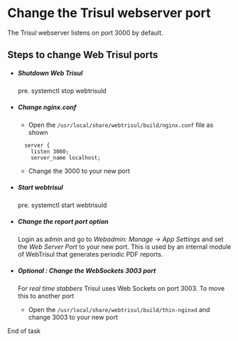 Change the Trisul webserver port
================================

The Trisul webserver listens on port 3000 by default.

Steps to change Web Trisul ports
--------------------------------

<ul class="step-text">
<li>

##### Shutdown Web Trisul

pre. systemctl stop webtrisuld

</li>
<li>

##### Change nginx.conf

-   Open the `/usr/local/share/webtrisul/build/nginx.conf` file as shown

<!-- -->

     
      server {
        listen 3000;
        server_name localhost;

-   Change the 3000 to your new port

</li>
<li>

##### Start webtrisul

pre. systemctl start webtrisuld

</li>
<li>

##### Change the report port option

Login as admin and go to *Webadmin: Manage -\> App Settings* and set the
*Web Server Port* to your new port. This is used by an internal module
of WebTrisul that generates periodic PDF reports.

</li>
<li>

##### Optional : Change the WebSockets 3003 port

For *real time stabbers* Trisul uses Web Sockets on port 3003. To move
this to another port

-   Open the `/usr/local/share/webtrisul/build/thin-nginxd` and change
    3003 to your new port

</li>
</ul>

End of task
